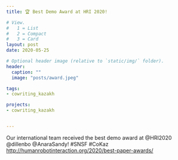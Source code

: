 ```yaml
---
title: 🏆 Best Demo Award at HRI 2020!

# View.
#   1 = List
#   2 = Compact
#   3 = Card
layout: post
date: 2020-05-25

# Optional header image (relative to `static/img/` folder).
header:
  caption: ""
  image: "posts/award.jpeg"

tags: 
- cowriting_kazakh

projects:
- cowriting_kazakh


---
```

Our international team received the best demo award at @HRI2020 @dillenbo @AnaraSandy! #SNSF #CoKaz
http://humanrobotinteraction.org/2020/best-paper-awards/ 